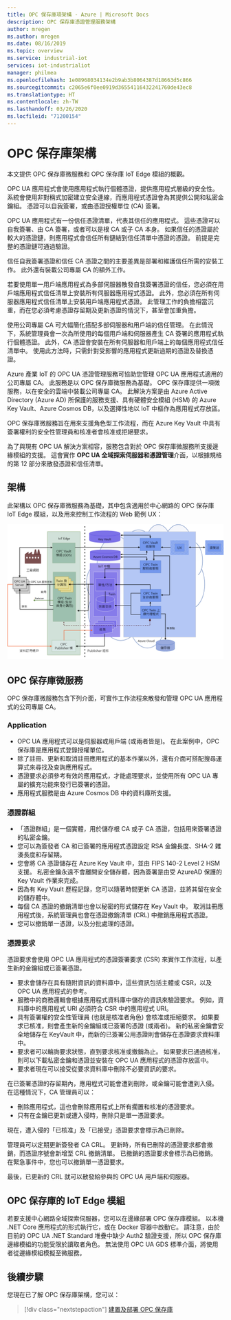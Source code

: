 ```yaml
---
title: OPC 保存庫項架構 - Azure | Microsoft Docs
description: OPC 保存庫憑證管理服務架構
author: mregen
ms.author: mregen
ms.date: 08/16/2019
ms.topic: overview
ms.service: industrial-iot
services: iot-industrialiot
manager: philmea
ms.openlocfilehash: 1e08968034134e2b9ab3b8064387d18663d5c866
ms.sourcegitcommit: c2065e6f0ee0919d36554116432241760de43ec8
ms.translationtype: HT
ms.contentlocale: zh-TW
ms.lasthandoff: 03/26/2020
ms.locfileid: "71200154"
---
```

# <a name="opc-vault-architecture"></a>OPC 保存庫架構

本文提供 OPC 保存庫微服務和 OPC 保存庫 IoT Edge 模組的概觀。

OPC UA 應用程式會使用應用程式執行個體憑證，提供應用程式層級的安全性。 系統會使用非對稱式加密建立安全連線，而應用程式憑證會為其提供公開和私密金鑰組。 憑證可以自我簽署，或由憑證授權單位 (CA) 簽署。

OPC UA 應用程式有一份信任憑證清單，代表其信任的應用程式。 這些憑證可以自我簽署、由 CA 簽署，或者可以是根 CA 或子 CA 本身。 如果信任的憑證屬於較大的憑證鏈，則應用程式會信任所有鏈結到信任清單中憑證的憑證。 前提是完整的憑證鏈可通過驗證。

信任自我簽署憑證和信任 CA 憑證之間的主要差異是部署和維護信任所需的安裝工作。 此外還有裝載公司專屬 CA 的額外工作。 

若要使用單一用戶端應用程式為多部伺服器散發自我簽署憑證的信任，您必須在用戶端應用程式信任清單上安裝所有伺服器應用程式憑證。 此外，您必須在所有伺服器應用程式信任清單上安裝用戶端應用程式憑證。 此管理工作的負擔相當沉重，而在您必須考慮憑證存留期及更新憑證的情況下，甚至會加重負擔。

使用公司專屬 CA 可大幅簡化搭配多部伺服器和用戶端的信任管理。 在此情況下，系統管理員會一次為所使用的每個用戶端和伺服器產生 CA 簽署的應用程式執行個體憑證。 此外，CA 憑證會安裝在所有伺服器和用戶端上的每個應用程式信任清單中。 使用此方法時，只需針對受影響的應用程式更新過期的憑證及替換憑證。

Azure 產業 IoT 的 OPC UA 憑證管理服務可協助您管理 OPC UA 應用程式適用的公司專屬 CA。 此服務是以 OPC 保存庫微服務為基礎。 OPC 保存庫提供一項微服務，以在安全的雲端中裝載公司專屬 CA。 此解決方案是由 Azure Active Directory (Azure AD) 所保護的服務支援、具有硬體安全模組 (HSM) 的 Azure Key Vault、Azure Cosmos DB，以及選擇性地以 IoT 中樞作為應用程式存放區。

OPC 保存庫微服務旨在用來支援角色型工作流程，而在 Azure Key Vault 中具有簽署權利的安全性管理員和核准者會核准或拒絕要求。

為了與現有 OPC UA 解決方案相容，服務包含對於 OPC 保存庫微服務所支援邊緣模組的支援。 這會實作 **OPC UA 全域探索伺服器和憑證管理**介面，以根據規格的第 12 部分來散發憑證和信任清單。 


## <a name="architecture"></a>架構

此架構以 OPC 保存庫微服務為基礎，其中包含適用於中心網路的 OPC 保存庫 IoT Edge 模組，以及用來控制工作流程的 Web 範例 UX：

![OPC 保存庫架構的圖表](media/overview-opc-vault-architecture/opc-vault.png)

## <a name="opc-vault-microservice"></a>OPC 保存庫微服務

OPC 保存庫微服務包含下列介面，可實作工作流程來散發和管理 OPC UA 應用程式的公司專屬 CA。

### <a name="application"></a>Application 
- OPC UA 應用程式可以是伺服器或用戶端 (或兩者皆是)。 在此案例中，OPC 保存庫是應用程式登錄授權單位。 
- 除了註冊、更新和取消註冊應用程式的基本作業以外，還有介面可搭配搜尋運算式來尋找及查詢應用程式。 
- 憑證要求必須參考有效的應用程式，才能處理要求，並使用所有 OPC UA 專屬的擴充功能來發行已簽署的憑證。 
- 應用程式服務是由 Azure Cosmos DB 中的資料庫所支援。

### <a name="certificate-group"></a>憑證群組
- 「憑證群組」是一個實體，用於儲存根 CA 或子 CA 憑證，包括用來簽署憑證的私密金鑰。 
- 您可以為簽發者 CA 和已簽署的應用程式憑證設定 RSA 金鑰長度、SHA-2 雜湊長度和存留期。 
- 您會將 CA 憑證儲存在 Azure Key Vault 中，並由 FIPS 140-2 Level 2 HSM 支援。 私密金鑰永遠不會離開安全儲存體，因為簽署是由受 AzureAD 保護的 Key Vault 作業來完成。 
- 因為有 Key Vault 歷程記錄，您可以隨著時間更新 CA 憑證，並將其留在安全的儲存體中。 
- 每個 CA 憑證的撤銷清單也會以秘密的形式儲存在 Key Vault 中。 取消註冊應用程式後，系統管理員也會在憑證撤銷清單 (CRL) 中撤銷應用程式憑證。
- 您可以撤銷單一憑證，以及分批處理的憑證。

### <a name="certificate-request"></a>憑證要求
憑證要求會使用 OPC UA 應用程式的憑證簽署要求 (CSR) 來實作工作流程，以產生新的金鑰組或已簽署憑證。 
- 要求會儲存在具有隨附資訊的資料庫中，這些資訊包括主體或 CSR，以及 OPC UA 應用程式的參考。 
- 服務中的商務邏輯會根據應用程式資料庫中儲存的資訊來驗證要求。 例如，資料庫中的應用程式 URI 必須符合 CSR 中的應用程式 URI。
- 具有簽署權的安全性管理員 (也就是核准者角色) 會核准或拒絕要求。 如果要求已核准，則會產生新的金鑰組或已簽署的憑證 (或兩者)。 新的私密金鑰會安全地儲存在 KeyVault 中，而新的已簽署公用憑證則會儲存在憑證要求資料庫中。
- 要求者可以輪詢要求狀態，直到要求核准或撤銷為止。 如果要求已通過核准，則可以下載私密金鑰和憑證並安裝在 OPC UA 應用程式的憑證存放區中。
- 要求者現在可以接受從要求資料庫中刪除不必要資訊的要求。 

在已簽署憑證的存留期內，應用程式可能會遭到刪除，或金鑰可能會遭到入侵。 在這種情況下，CA 管理員可以：
- 刪除應用程式，這也會刪除應用程式上所有擱置和核准的憑證要求。 
- 只有在金鑰已更新或遭入侵時，刪除只是單一憑證要求。

現在，遭入侵的「已核准」及「已接受」憑證要求會標示為已刪除。

管理員可以定期更新簽發者 CA CRL。 更新時，所有已刪除的憑證要求都會撤銷，而憑證序號會新增至 CRL 撤銷清單。 已撤銷的憑證要求會標示為已撤銷。 在緊急事件中，您也可以撤銷單一憑證要求。

最後，已更新的 CRL 就可以散發給參與的 OPC UA 用戶端和伺服器。

## <a name="opc-vault-iot-edge-module"></a>OPC 保存庫的 IoT Edge 模組
若要支援中心網路全域探索伺服器，您可以在邊緣部署 OPC 保存庫模組。 以本機 .NET Core 應用程式的形式執行它，或在 Docker 容器中啟動它。 請注意，由於目前的 OPC UA .NET Standard 堆疊中缺少 Auth2 驗證支援，所以 OPC 保存庫邊緣模組的功能受限於讀取者角色。 無法使用 OPC UA GDS 標準介面，將使用者從邊緣模組模擬至微服務。

## <a name="next-steps"></a>後續步驟

您現在已了解 OPC 保存庫架構，您可以：

> [!div class="nextstepaction"]
> [建置及部署 OPC 保存庫](howto-opc-vault-deploy.md)
